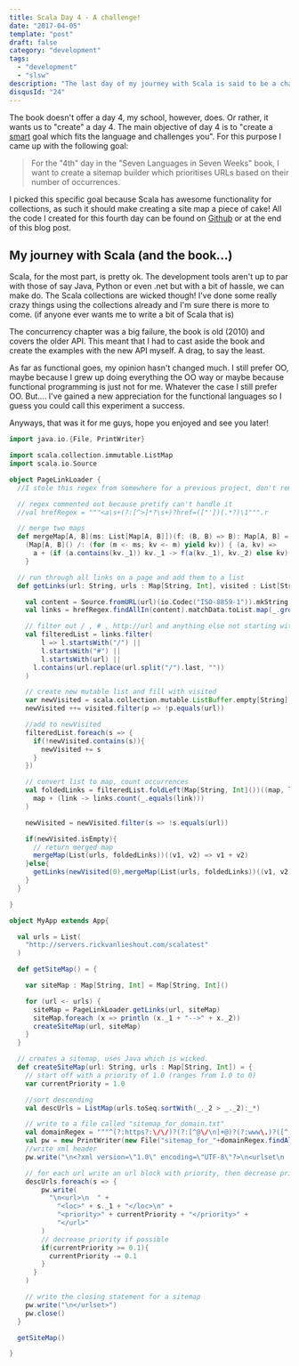 ```yaml
---
title: Scala Day 4 - A challenge!
date: "2017-04-05"
template: "post"
draft: false
category: "development"
tags:
  - "development"
  - "slsw"
description: "The last day of my journey with Scala is said to be a challenge"
disqusId: "24"
---
```


The book doesn't offer a day 4, my school, however, does. Or rather, it wants us to "create" a day 4. The main objective of day 4 is to "create a [smart](https://en.wikipedia.org/wiki/SMART_criteria) goal which fits the language and challenges you". For this purpose I came up with the following goal:

> For the "4th" day in the "Seven Languages in Seven Weeks" book, I want to create a sitemap builder which prioritises URLs based on their number of occurrences.

I picked this specific goal because Scala has awesome functionality for collections, as such it should make creating a site map a piece of cake! All the code I created for this fourth day can be found on [Github](https://github.com/Mastermindzh/Seven-Languages-in-Seven-Weeks/blob/master/Scala/Day%204/src/main/scala-2.12/MyApp.scala) or at the end of this blog post.

## My journey with Scala (and the book...)

Scala, for the most part, is pretty ok. The development tools aren't up to par with those of say Java, Python or even .net but with a bit of hassle, we can make do. The Scala collections are wicked though! I've done some really crazy things using the collections already and I'm sure there is more to come. (if anyone ever wants me to write a bit of Scala that is)

The concurrency chapter was a big failure, the book is old (2010) and covers the older API. This meant that I had to cast aside the book and create the examples with the new API myself. A drag, to say the least.

As far as functional goes, my opinion hasn't changed much. I still prefer OO, maybe because I grew up doing everything the OO way or maybe because functional programming is just not for me. Whatever the case I still prefer OO. But.... I've gained a new appreciation for the functional languages so I guess you could call this experiment a success.

Anyways, that was it for me guys, hope you enjoyed and see you later!

```scala
import java.io.{File, PrintWriter}

import scala.collection.immutable.ListMap
import scala.io.Source

object PageLinkLoader {
  //I stole this regex from somewhere for a previous project, don't remember where

  // regex commented out because pretify can't handle it
  //val hrefRegex = """<a\s+(?:[^>]*?\s+)?href=(["'])(.*?)\1""".r

  // merge two maps
  def mergeMap[A, B](ms: List[Map[A, B]])(f: (B, B) => B): Map[A, B] =
    (Map[A, B]() /: (for (m <- ms; kv <- m) yield kv)) { (a, kv) =>
      a + (if (a.contains(kv._1)) kv._1 -> f(a(kv._1), kv._2) else kv)
    }

  // run through all links on a page and add them to a list
  def getLinks(url: String, urls : Map[String, Int], visited : List[String] = List[String]()) : Map[String, Int] = {

    val content = Source.fromURL(url)(io.Codec("ISO-8859-1")).mkString
    val links = hrefRegex.findAllIn(content).matchData.toList.map(_.group(2).toString)

    // filter out / , # , http://url and anything else not starting with http:// or www.
    val filteredList = links.filter(
        l => l.startsWith("/") ||
        l.startsWith("#") ||
        l.startsWith(url) ||
      l.contains(url.replace(url.split("/").last, ""))
    )

    // create new mutable list and fill with visited
    var newVisited = scala.collection.mutable.ListBuffer.empty[String]
    newVisited ++= visited.filter(p => !p.equals(url))

    //add to newVisited
    filteredList.foreach(s => {
      if(!newVisited.contains(s)){
        newVisited += s
      }
    })

    // convert list to map, count occurrences
    val foldedLinks = filteredList.foldLeft(Map[String, Int]())((map, link : String) =>
      map + (link -> links.count(_.equals(link)))
    )

    newVisited = newVisited.filter(s => !s.equals(url))

    if(newVisited.isEmpty){
      // return merged map
      mergeMap(List(urls, foldedLinks))((v1, v2) => v1 + v2)
    }else{
      getLinks(newVisited(0),mergeMap(List(urls, foldedLinks))((v1, v2) => v1 + v2), newVisited.toList)
    }
  }

}

object MyApp extends App{

  val urls = List(
    "http://servers.rickvanlieshout.com/scalatest"
  )

  def getSiteMap() = {

    var siteMap : Map[String, Int] = Map[String, Int]()

    for (url <- urls) {
      siteMap = PageLinkLoader.getLinks(url, siteMap)
      siteMap.foreach (x => println (x._1 + "-->" + x._2))
      createSiteMap(url, siteMap)
    }
  }

  // creates a sitemap, uses Java which is wicked.
  def createSiteMap(url: String, urls : Map[String, Int]) = {
    // start off with a priority of 1.0 (ranges from 1.0 to 0)
    var currentPriority = 1.0

    //sort descending
    val descUrls = ListMap(urls.toSeq.sortWith(_._2 > _._2):_*)

    // write to a file called "sitemap_for_domain.txt"
    val domainRegex = """^(?:https?:\/\/)?(?:[^@\/\n]+@)?(?:www\.)?([^:\/\n]+)""".r
    val pw = new PrintWriter(new File("sitemap_for_"+domainRegex.findAllIn(url).matchData.toList.map(_.group(1)).mkString+".txt" ))
    //write xml header
    pw.write("\n<?xml version=\"1.0\" encoding=\"UTF-8\"?>\n<urlset\n      xmlns=\"http://www.sitemaps.org/schemas/sitemap/0.9\"\n      xmlns:xsi=\"http://www.w3.org/2001/XMLSchema-instance\"\n      xsi:schemaLocation=\"http://www.sitemaps.org/schemas/sitemap/0.9\n            http://www.sitemaps.org/schemas/sitemap/0.9/sitemap.xsd\">")

    // for each url write an url block with priority, then decrease priority
    descUrls.foreach(s => {
        pw.write(
          "\n<url>\n  " +
            "<loc>" + s._1 + "</loc>\n" +
            "<priority>" + currentPriority + "</priority>" +
            "</url>"
        )
        // decrease priority if possible
        if(currentPriority >= 0.1){
          currentPriority -= 0.1
        }
      }
    )

    // write the closing statement for a sitemap
    pw.write("\n</urlset>")
    pw.close()
  }

  getSiteMap()

}
```
